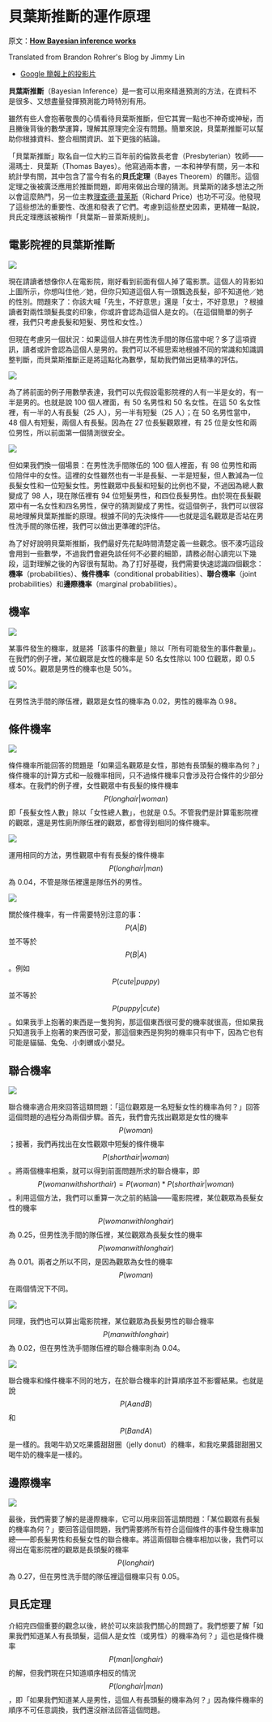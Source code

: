 # 貝葉斯推斷的運作原理

原文：[**How Bayesian inference works**](http://brohrer.github.io/how_bayesian_inference_works.html)

Translated from Brandon Rohrer's Blog by Jimmy Lin

* [Google 簡報上的投影片](https://docs.google.com/presentation/d/1325yenZP_VdHoVj-tU0AnbQUxFwb8Fl1VdyAAUxEzfg/edit?usp=sharing)

**貝葉斯推斷**（Bayesian Inference）是一套可以用來精進預測的方法，在資料不是很多、又想盡量發揮預測能力時特別有用。

雖然有些人會抱著敬畏的心情看待貝葉斯推斷，但它其實一點也不神奇或神秘，而且撇後背後的數學運算，理解其原理完全沒有問題。簡單來說，貝葉斯推斷可以幫助你根據資料、整合相關資訊、並下更強的結論。

「貝葉斯推斷」取名自一位大約三百年前的倫敦長老會（Presbyterian）牧師——湯瑪士．貝葉斯（Thomas Bayes）。他寫過兩本書，一本和神學有關，另一本和統計學有關，其中包含了當今有名的**貝氏定理**（Bayes Theorem）的雛形。這個定理之後被廣泛應用於推斷問題，即用來做出合理的猜測。貝葉斯的諸多想法之所以會這麼熱門，另一位主教[理查德·普莱斯](http://onlinelibrary.wiley.com/doi/10.1111/j.1740-9713.2013.00638.x/full)（Richard Price）也功不可沒。他發現了這些想法的重要性、改進和發表了它們。考慮到這些歷史因素，更精確一點說，貝氏定理應該被稱作「貝葉斯－普萊斯規則」。

## 電影院裡的貝葉斯推斷

[![](http://brohrer.github.io/images/bayesian_5.png)](https://youtu.be/5NMxiOGL39M?t=48s)

現在請讀者想像你人在電影院，剛好看到前面有個人掉了電影票。這個人的背影如上圖所示，你想叫住他／她，但你只知道這個人有一頭飄逸長髮，卻不知道他／她的性別。問題來了：你該大喊「先生，不好意思」還是「女士，不好意思」？根據讀者對兩性頭髮長度的印象，你或許會認為這個人是女的。（在這個簡單的例子裡，我們只考慮長髮和短髮、男性和女性。）

但現在考慮另一個狀況：如果這個人排在男性洗手間的隊伍當中呢？多了這項資訊，讀者或許會認為這個人是男的。我們可以不經思索地根據不同的常識和知識調整判斷，而貝葉斯推斷正是將這點化為數學，幫助我們做出更精準的評估。

[![](http://brohrer.github.io/images/bayesian_11.png)](https://youtu.be/5NMxiOGL39M?t=2m35s)

為了將前面的例子用數學表達，我們可以先假設電影院裡的人有一半是女的，有一半是男的。也就是說 100 個人裡面，有 50 名男性和 50 名女性。在這 50 名女性裡，有一半的人有長髮（25 人），另一半有短髮（25 人）；在 50 名男性當中，48 個人有短髮，兩個人有長髮。因為在 27 位長髮觀眾裡，有 25 位是女性和兩位男性，所以前面第一個猜測很安全。

[![](http://brohrer.github.io/images/bayesian_12.png)](https://youtu.be/5NMxiOGL39M?t=2m49s)

但如果我們換一個場景：在男性洗手間隊伍的 100 個人裡面，有 98 位男性和兩位陪伴中的女性。這裡的女性雖然也有一半是長髮、一半是短髮，但人數減為一位長髮女性和一位短髮女性。男性觀眾中長髮和短髮的比例也不變，不過因為總人數變成了 98 人，現在隊伍裡有 94 位短髮男性，和四位長髮男性。由於現在長髮觀眾中有一名女性和四名男性，保守的猜測變成了男性。從這個例子，我們可以很容易地理解貝葉斯推斷的原理。根據不同的先決條件——也就是這名觀眾是否站在男性洗手間的隊伍裡，我們可以做出更準確的評估。

為了好好說明貝葉斯推斷，我們最好先花點時間清楚定義一些觀念。很不湊巧這段會用到一些數學，不過我們會避免談任何不必要的細節，請務必耐心讀完以下幾段，這對理解之後的內容很有幫助。為了打好基礎，我們需要快速認識四個觀念：**機率**（probabilities）、**條件機率**（conditional probabilities）、**聯合機率**（joint probabilities）和**邊際機率**（marginal probabilities）。

## 機率

[![](http://brohrer.github.io/images/bayesian_13.png)](https://youtu.be/5NMxiOGL39M?t=2m55s)

某事件發生的機率，就是將「該事件的數量」除以「所有可能發生的事件數量」。在我們的例子裡，某位觀眾是女性的機率是 50 名女性除以 100 位觀眾，即 0.5 或 50%。觀眾是男性的機率也是 50%。

[![](http://brohrer.github.io/images/bayesian_14.png)](https://youtu.be/5NMxiOGL39M?t=3m7s)

在男性洗手間的隊伍裡，觀眾是女性的機率為 0.02，男性的機率為 0.98。

## 條件機率

[![](http://brohrer.github.io/images/bayesian_15.png)](https://youtu.be/5NMxiOGL39M?t=3m16s)

條件機率所能回答的問題是「如果這名觀眾是女性，那她有長頭髮的機率為何？」條件機率的計算方式和一般機率相同，只不過條件機率只會涉及符合條件的少部分樣本。在我們的例子裡，女性觀眾中有長髮的條件機率 $$ P(long hair | woman) $$ 即「長髮女性人數」除以「女性總人數」，也就是 0.5。不管我們是計算電影院裡的觀眾，還是男性廁所隊伍裡的觀眾，都會得到相同的條件機率。

[![](http://brohrer.github.io/images/bayesian_17.png)](https://youtu.be/5NMxiOGL39M?t=4m9s)

運用相同的方法，男性觀眾中有有長髮的條件機率 $$ P(long hair | man) $$ 為 0.04，不管是隊伍裡還是隊伍外的男性。

[![](http://brohrer.github.io/images/bayesian_18.png)](https://youtu.be/5NMxiOGL39M?t=4m17s)

關於條件機率，有一件需要特別注意的事：$$ P(A | B) $$ 並不等於 $$ P(B | A) $$。例如 $$ P (cute | puppy) $$ 並不等於 $$ P (puppy | cute) $$。如果我手上抱著的東西是一隻狗狗，那這個東西很可愛的機率就很高，但如果我只知道我手上抱著的東西很可愛，那這個東西是狗狗的機率只有中下，因為它也有可能是貓貓、兔兔、小刺蝟或小嬰兒。

## 聯合機率

[![](http://brohrer.github.io/images/bayesian_19.png)](https://youtu.be/5NMxiOGL39M?t=5m2s)

聯合機率適合用來回答這類問題：「這位觀眾是一名短髮女性的機率為何？」回答這個問題的過程分為兩個步驟。首先，我們會先找出觀眾是女性的機率 $$ P(woman) $$；接著，我們再找出在女性觀眾中短髮的條件機率 $$ P(short hair | woman) $$。將兩個機率相乘，就可以得到前面問題所求的聯合機率，即 $$ P(woman with short hair) = P(woman) * P(short hair | woman) $$。利用這個方法，我們可以重算一次之前的結論——電影院裡，某位觀眾為長髮女性的機率 $$ P(woman with long hair) $$ 為 0.25，但男性洗手間的隊伍裡，某位觀眾為長髮女性的機率 $$ P(woman with long hair) $$ 為 0.01。兩者之所以不同，是因為觀眾為女性的機率 $$ P(woman) $$ 在兩個情況下不同。

[![](http://brohrer.github.io/images/bayesian_23.png)](https://youtu.be/5NMxiOGL39M?t=5m37s)

同理，我們也可以算出電影院裡，某位觀眾為長髮男性的聯合機率 $$ P(man with long hair) $$ 為 0.02，但在男性洗手間隊伍裡的聯合機率則為 0.04。

[![](http://brohrer.github.io/images/bayesian_25.png)](https://youtu.be/5NMxiOGL39M?t=5m49s)

聯合機率和條件機率不同的地方，在於聯合機率的計算順序並不影響結果。也就是說 $$ P(A and B) $$ 和 $$ P(B and A) $$ 是一樣的。我喝牛奶又吃果醬甜甜圈（jelly donut）的機率，和我吃果醬甜甜圈又喝牛奶的機率是一樣的。

## 邊際機率

[![](http://brohrer.github.io/images/bayesian_26.png)](https://youtu.be/5NMxiOGL39M?t=6m16s)

最後，我們需要了解的是邊際機率，它可以用來回答這類問題：「某位觀眾有長髮的機率為何？」要回答這個問題，我們需要將所有符合這個條件的事件發生機率加總——即長髮男性和長髮女性的聯合機率。將這兩個聯合機率相加以後，我們可以得出在電影院裡的觀眾是長頭髮的機率 $$ P(long hair) $$ 為 0.27，但在男性洗手間的隊伍裡這個機率只有 0.05。

## 貝氏定理

介紹完四個重要的觀念以後，終於可以來談我們關心的問題了。我們想要了解「如果我們知道某人有長頭髮，這個人是女性（或男性）的機率為何？」這也是條件機率 $$ P(man | long hair) $$ 的解，但我們現在只知道順序相反的情況 $$ P(long hair | man) $$，即「如果我們知道某人是男性，這個人有長頭髮的機率為何？」因為條件機率的順序不可任意調換，我們還沒辦法回答這個問題。



